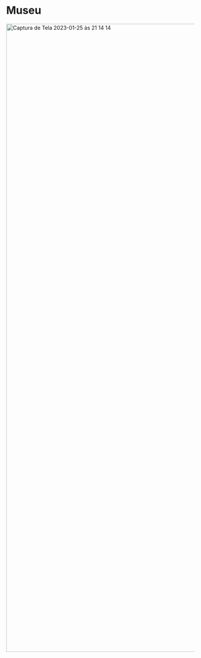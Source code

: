 # Museu

<img width="1680" alt="Captura de Tela 2023-01-25 às 21 14 14" src="https://user-images.githubusercontent.com/100474687/214693186-a1f7169f-2483-47ac-ad7b-aa0e4f09f8e4.png">
